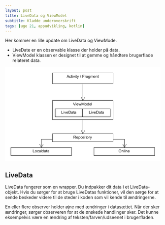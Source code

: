 ```yaml
---
layout: post
title: LiveData og ViewModel
subtitle: Kladde underoverskrift
tags: [uge 21, appudvikling, kotlin]
---
```


Her kommer en lille update om LiveData og ViewMode.
- LiveDate er en observable klasse der holder på data.
- ViewModel klassen er designet til at gemme og håndtere brugerflade relateret data.

![](/img/vm.png)

## LiveData
LiveData fungerer som en wrapper. Du indpakker dit data i et LiveData-objekt. Hvis du sørger for at bruge LiveDatas funktioner, vil den sørge for at sende beskeder videre til de steder i koden som vil kende til ændringerne.

En eller flere observer holder øjne med ændringer i datasættet. Når der sker ændringer, sørger observeren for at de ønskede handlinger sker. Det kunne eksempelvis være en ændring af teksten/farven/udseenet i brugerfladen. 



